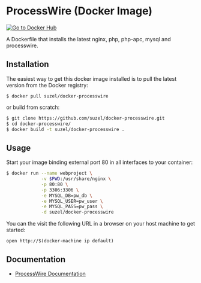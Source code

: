 # ProcessWire (Docker Image)

[![Go to Docker Hub](https://img.shields.io/badge/Docker%20Hub-%E2%86%92-blue.svg)](https://hub.docker.com/r/suzel/docker-processwire/)

A Dockerfile that installs the latest nginx, php, php-apc, mysql and processwire.

## Installation

The easiest way to get this docker image installed is to pull the latest version from the Docker registry:

```
$ docker pull suzel/docker-processwire
```

or build from scratch:

```sh
$ git clone https://github.com/suzel/docker-processwire.git
$ cd docker-processwire/
$ docker build -t suzel/docker-processwire .
```

## Usage

Start your image binding external port 80 in all interfaces to your container:

```sh
$ docker run --name webproject \
             -v $PWD:/usr/share/nginx \
             -p 80:80 \
             -p 3306:3306 \
             -e MYSQL_DB=pw_db \
             -e MYSQL_USER=pw_user \
             -e MYSQL_PASS=pw_pass \
             -d suzel/docker-processwire
```

You can the visit the following URL in a browser on your host machine to get started:

```
open http://$(docker-machine ip default)
```

## Documentation

* [ProcessWire Documentation](https://processwire.com/docs/)
